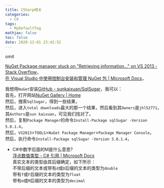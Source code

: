 ```yaml
---
title: CSharp相关
categories:
  - C#
tags:
  - MyDefaultTag
mathjax: false
toc: false
date: 2020-12-01 23:42:52
---
```

omit
<!--more-->

[NuGet Package manager stuck on "Retrieving information..." on VS 2013 - Stack Overflow](https://stackoverflow.com/questions/20361374/nuget-package-manager-stuck-on-retrieving-information-on-vs-2013)，  
[在 Visual Studio 中使用控制台安装和管理 NuGet 包 | Microsoft Docs](https://docs.microsoft.com/zh-cn/nuget/consume-packages/install-use-packages-powershell)，  

我想用`NuGet`安装[GitHub - sunkaixuan/SqlSugar](https://github.com/sunkaixuan/SqlSugar)，我可以：  
首先，打开网站[NuGet Gallery | Home](https://www.nuget.org/)  
然后，搜索`SqlSugar`，得到一些结果，  
然后，进入`total downloads`最大的那一个结果，然后看到其`Owners`是`jhl52771`，其`Authors`是`sun kaixuan`，可见我们找对了。  
然后，复制`Package Manager`的命令`Install-Package sqlSugar -Version 5.0.1.4`，  
然后，`VS2013`>`TOOLS`>`NuGet Package Manager`>`Package Manager Console`，  
然后，执行命令`Install-Package sqlSugar -Version 5.0.1.4`，  

* C#中数字后面的M是什么意思?  
[浮点数值类型 - C# 引用 | Microsoft Docs](https://docs.microsoft.com/zh-cn/dotnet/csharp/language-reference/builtin-types/floating-point-numeric-types)  
真实文本的类型由其后缀确定，如下所示：  
不带后缀的文本或带有`d`或`D`后缀的文本的类型为`double`  
带有`f`或`F`后缀的文本的类型为`float`  
带有`m`或`M`后缀的文本的类型为`decimal`  
